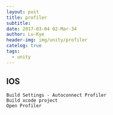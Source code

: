 ```yaml
---
layout: post
title: profiler
subtitle: 
date: 2017-03-04 02-Mar-34
author: Lu-Kye
header-img: img/unity/profiler
catelog: true
tags: 
  - unity
---
```

## IOS
```
Build Settings - Autoconnect Profiler
Build xcode project
Open Profiler
```
